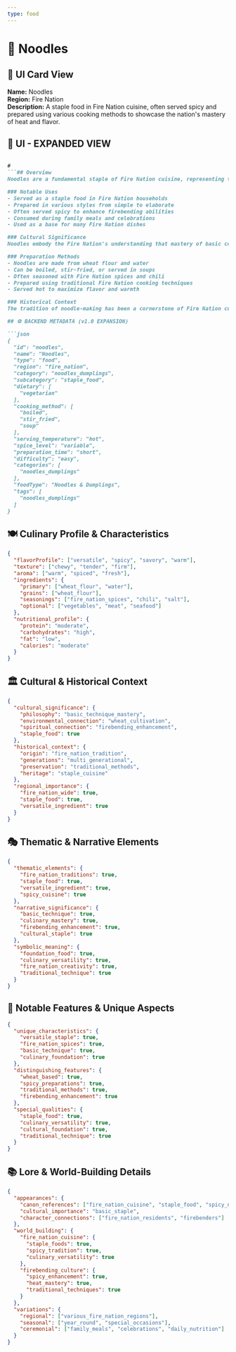 ```yaml
---
type: food
---
```


# 🍜 Noodles

## 🎴 UI Card View

**Name:** Noodles  
**Region:** Fire Nation  
**Description:** A staple food in Fire Nation cuisine, often served spicy and prepared using various cooking methods to showcase the nation's mastery of heat and flavor.

## 📖 UI - EXPANDED VIEW

```md

#
```## Overview
Noodles are a fundamental staple of Fire Nation cuisine, representing the nation's mastery of both simple and complex cooking techniques. These versatile strands of dough are prepared in countless ways throughout the Fire Nation, from simple boiled noodles to elaborate spicy preparations that showcase the nation's love of heat and flavor. The dish embodies the Fire Nation's philosophy that even the most basic ingredients can be transformed into something extraordinary through proper technique and the judicious use of spices and seasonings.

### Notable Uses
- Served as a staple food in Fire Nation households
- Prepared in various styles from simple to elaborate
- Often served spicy to enhance firebending abilities
- Consumed during family meals and celebrations
- Used as a base for many Fire Nation dishes

### Cultural Significance
Noodles embody the Fire Nation's understanding that mastery of basic cooking techniques is essential to creating great cuisine. The dish represents their belief that even simple foods can be elevated through proper preparation and the addition of carefully selected spices and seasonings. The various ways noodles are prepared reflect the Fire Nation's creativity in the kitchen and their ability to adapt basic ingredients to create diverse and flavorful meals.

### Preparation Methods
- Noodles are made from wheat flour and water
- Can be boiled, stir-fried, or served in soups
- Often seasoned with Fire Nation spices and chili
- Prepared using traditional Fire Nation cooking techniques
- Served hot to maximize flavor and warmth

### Historical Context
The tradition of noodle-making has been a cornerstone of Fire Nation cuisine for generations, developed as a way to create satisfying meals from basic ingredients. This staple food demonstrates the Fire Nation's practical wisdom and their ability to create diverse dishes from simple components. The tradition continues to be a vital part of Fire Nation culinary culture and serves as a foundation for many more complex dishes.

## ⚙️ BACKEND METADATA (v1.0 EXPANSION)

```json
{
  "id": "noodles",
  "name": "Noodles",
  "type": "food",
  "region": "fire_nation",
  "category": "noodles_dumplings",
  "subcategory": "staple_food",
  "dietary": [
    "vegetarian"
  ],
  "cooking_method": [
    "boiled",
    "stir_fried",
    "soup"
  ],
  "serving_temperature": "hot",
  "spice_level": "variable",
  "preparation_time": "short",
  "difficulty": "easy",
  "categories": [
    "noodles_dumplings"
  ],
  "foodType": "Noodles & Dumplings",
  "tags": [
    "noodles_dumplings"
  ]
}
```

## 🍽️ Culinary Profile & Characteristics

```json
{
  "flavorProfile": ["versatile", "spicy", "savory", "warm"],
  "texture": ["chewy", "tender", "firm"],
  "aroma": ["warm", "spiced", "fresh"],
  "ingredients": {
    "primary": ["wheat_flour", "water"],
    "grains": ["wheat_flour"],
    "seasonings": ["fire_nation_spices", "chili", "salt"],
    "optional": ["vegetables", "meat", "seafood"]
  },
  "nutritional_profile": {
    "protein": "moderate",
    "carbohydrates": "high",
    "fat": "low",
    "calories": "moderate"
  }
}
```

## 🏛️ Cultural & Historical Context

```json
{
  "cultural_significance": {
    "philosophy": "basic_technique_mastery",
    "environmental_connection": "wheat_cultivation",
    "spiritual_connection": "firebending_enhancement",
    "staple_food": true
  },
  "historical_context": {
    "origin": "fire_nation_tradition",
    "generations": "multi_generational",
    "preservation": "traditional_methods",
    "heritage": "staple_cuisine"
  },
  "regional_importance": {
    "fire_nation_wide": true,
    "staple_food": true,
    "versatile_ingredient": true
  }
}
```

## 🎭 Thematic & Narrative Elements

```json
{
  "thematic_elements": {
    "fire_nation_traditions": true,
    "staple_food": true,
    "versatile_ingredient": true,
    "spicy_cuisine": true
  },
  "narrative_significance": {
    "basic_technique": true,
    "culinary_mastery": true,
    "firebending_enhancement": true,
    "cultural_staple": true
  },
  "symbolic_meaning": {
    "foundation_food": true,
    "culinary_versatility": true,
    "fire_nation_creativity": true,
    "traditional_technique": true
  }
}
```

## 🌟 Notable Features & Unique Aspects

```json
{
  "unique_characteristics": {
    "versatile_staple": true,
    "fire_nation_spices": true,
    "basic_technique": true,
    "culinary_foundation": true
  },
  "distinguishing_features": {
    "wheat_based": true,
    "spicy_preparations": true,
    "traditional_methods": true,
    "firebending_enhancement": true
  },
  "special_qualities": {
    "staple_food": true,
    "culinary_versatility": true,
    "cultural_foundation": true,
    "traditional_technique": true
  }
}
```

## 📚 Lore & World-Building Details

```json
{
  "appearances": {
    "canon_references": ["fire_nation_cuisine", "staple_food", "spicy_noodles"],
    "cultural_importance": "basic_staple",
    "character_connections": ["fire_nation_residents", "firebenders"]
  },
  "world_building": {
    "fire_nation_cuisine": {
      "staple_foods": true,
      "spicy_tradition": true,
      "culinary_versatility": true
    },
    "firebending_culture": {
      "spicy_enhancement": true,
      "heat_mastery": true,
      "traditional_techniques": true
    }
  },
  "variations": {
    "regional": ["various_fire_nation_regions"],
    "seasonal": ["year_round", "special_occasions"],
    "ceremonial": ["family_meals", "celebrations", "daily_nutrition"]
  }
}
```
